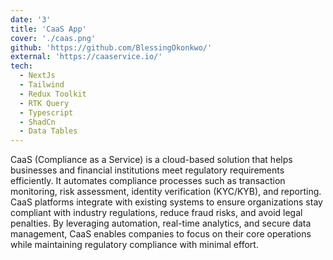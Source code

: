 ```yaml
---
date: '3'
title: 'CaaS App'
cover: './caas.png'
github: 'https://github.com/BlessingOkonkwo/'
external: 'https://caaservice.io/'
tech:
  - NextJs
  - Tailwind
  - Redux Toolkit
  - RTK Query
  - Typescript
  - ShadCn
  - Data Tables
---
```


CaaS (Compliance as a Service) is a cloud-based solution that helps businesses and financial institutions meet regulatory requirements efficiently. It automates compliance processes such as transaction monitoring, risk assessment, identity verification (KYC/KYB), and reporting. CaaS platforms integrate with existing systems to ensure organizations stay compliant with industry regulations, reduce fraud risks, and avoid legal penalties. By leveraging automation, real-time analytics, and secure data management, CaaS enables companies to focus on their core operations while maintaining regulatory compliance with minimal effort.
